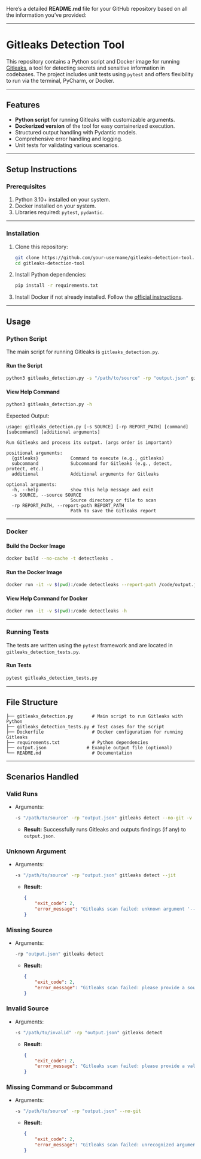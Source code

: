 Here’s a detailed **README.md** file for your GitHub repository based on all the information you’ve provided:

---

# Gitleaks Detection Tool

This repository contains a Python script and Docker image for running [Gitleaks](https://github.com/gitleaks/gitleaks), a tool for detecting secrets and sensitive information in codebases. The project includes unit tests using `pytest` and offers flexibility to run via the terminal, PyCharm, or Docker.

---

## **Features**
- **Python script** for running Gitleaks with customizable arguments.
- **Dockerized version** of the tool for easy containerized execution.
- Structured output handling with Pydantic models.
- Comprehensive error handling and logging.
- Unit tests for validating various scenarios.

---

## **Setup Instructions**

### **Prerequisites**
1. Python 3.10+ installed on your system.
2. Docker installed on your system.
3. Libraries required: `pytest`, `pydantic`.

---

### **Installation**
1. Clone this repository:
    ```bash
    git clone https://github.com/your-username/gitleaks-detection-tool.git
    cd gitleaks-detection-tool
    ```

2. Install Python dependencies:
    ```bash
    pip install -r requirements.txt
    ```

3. Install Docker if not already installed. Follow the [official instructions](https://docs.docker.com/get-docker/).

---

## **Usage**

### **Python Script**
The main script for running Gitleaks is `gitleaks_detection.py`.

#### **Run the Script**
```bash
python3 gitleaks_detection.py -s "/path/to/source" -rp "output.json" gitleaks detect --no-git --verbose
```

#### **View Help Command**
```bash
python3 gitleaks_detection.py -h
```
Expected Output:
```plaintext
usage: gitleaks_detection.py [-s SOURCE] [-rp REPORT_PATH] [command] [subcommand] [additional arguments]

Run Gitleaks and process its output. (args order is important)

positional arguments:
  {gitleaks}            Command to execute (e.g., gitleaks)
  subcommand            Subcommand for Gitleaks (e.g., detect, protect, etc.)
  additional            Additional arguments for Gitleaks

optional arguments:
  -h, --help            show this help message and exit
  -s SOURCE, --source SOURCE
                        Source directory or file to scan
  -rp REPORT_PATH, --report-path REPORT_PATH
                        Path to save the Gitleaks report
```

---

### **Docker**

#### **Build the Docker Image**
```bash
docker build --no-cache -t detectleaks .
```

#### **Run the Docker Image**
```bash
docker run -it -v $(pwd):/code detectleaks --report-path /code/output.json --source /code/ gitleaks detect --no-git -v
```

#### **View Help Command for Docker**
```bash
docker run -it -v $(pwd):/code detectleaks -h
```

---

### **Running Tests**
The tests are written using the `pytest` framework and are located in `gitleaks_detection_tests.py`.

#### **Run Tests**
```bash
pytest gitleaks_detection_tests.py
```

---

## **File Structure**
```plaintext
├── gitleaks_detection.py       # Main script to run Gitleaks with Python
├── gitleaks_detection_tests.py # Test cases for the script
├── Dockerfile                  # Docker configuration for running Gitleaks
├── requirements.txt            # Python dependencies
├── output.json               # Example output file (optional)
└── README.md                   # Documentation
```

---

## **Scenarios Handled**

### **Valid Runs**
- Arguments:
    ```bash
    -s "/path/to/source" -rp "output.json" gitleaks detect --no-git -v
    ```
    - **Result:** Successfully runs Gitleaks and outputs findings (if any) to `output.json`.

### **Unknown Argument**
- Arguments:
    ```bash
    -s "/path/to/source" -rp "output.json" gitleaks detect --jit
    ```
    - **Result:** 
      ```json
      {
          "exit_code": 2,
          "error_message": "Gitleaks scan failed: unknown argument '--jit'."
      }
      ```

### **Missing Source**
- Arguments:
    ```bash
    -rp "output.json" gitleaks detect
    ```
    - **Result:**
      ```json
      {
          "exit_code": 2,
          "error_message": "Gitleaks scan failed: please provide a source folder"
      }
      ```

### **Invalid Source**
- Arguments:
    ```bash
    -s "/path/to/invalid" -rp "output.json" gitleaks detect
    ```
    - **Result:**
      ```json
      {
          "exit_code": 2,
          "error_message": "Gitleaks scan failed: please provide a valid source folder"
      }
      ```

### **Missing Command or Subcommand**
- Arguments:
    ```bash
    -s "/path/to/source" -rp "output.json" --no-git
    ```
    - **Result:**
      ```json
      {
          "exit_code": 2,
          "error_message": "Gitleaks scan failed: unrecognized arguments: --no-git --verbose \n\n Please provide the arguments like this: --source \"the source path\" --report-path \"the report path\" {gitleaks command} gitleaks subcommand (e.g., detect, protect, etc.) additional args (e.g --no-git)"
      }
      ```
